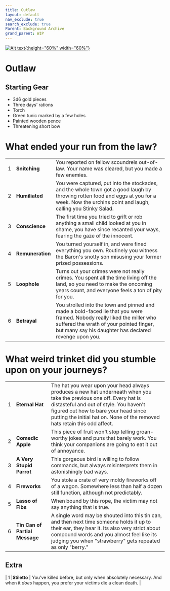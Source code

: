 ```yaml
---
title: Outlaw
layout: default
nav_exclude: true
search_exclude: true
Parent: Background Archive
grand_parent: WIP
---
```


[![Alt text](/img/backgrounds/outlaw.jpg "East of the Sun and West of the Moon, illustrated by Kay Nielsen"){:height="60%" width="60%"}](/img/backgrounds/outlaw.jpg)

# Outlaw

## Starting Gear

- 3d6 gold pieces
- Three days’ rations
- Torch
- Green tunic marked by a few holes
- Painted wooden pence
- Threatening short bow

# What ended your run from the law?

|      |                  |                                                              |
| ---- | ---------------- | ------------------------------------------------------------ |
| 1    | **Snitching**    | You reported on fellow scoundrels out-of-law. Your name was cleared, but you made a few enemies. |
| 2    | **Humiliated**   | You were captured, put into the stockades, and the whole town got a good laugh by throwing rotten food and eggs at you for a week. Now the urchins point and laugh, calling you Stinky Salad. |
| 3    | **Conscience**   | The first time you tried to grift or rob anything a small child looked at you in shame, you have since recanted your ways, fearing the gaze of the innocent. |
| 4    | **Remuneration** | You turned yourself in, and were fined everything you own. Routinely you witness the Baron's snotty son misusing your former prized possessions. |
| 5    | **Loophole**     | Turns out your crimes were not really crimes. You spent all the time living off the land, so you need to make the oncoming years count, and everyone feels a ton of pity for you. |
| 6    | **Betrayal**     | You strolled into the town and pinned and made a bold-faced lie that you were framed. Nobody really liked the miller who suffered the wrath of your pointed finger, but many say his daughter has declared revenge upon you. |

# What weird trinket did you stumble upon on your journeys?

|      |                                |                                                              |
| ---- | ------------------------------ | ------------------------------------------------------------ |
| 1    | **Eternal Hat**                | The hat you wear upon your head always produces a new hat underneath when you take the previous one off. Every hat is distasteful and out of style. You haven't figured out how to bare your head since putting the initial hat on. None of the removed hats retain this odd affect. |
| 2    | **Comedic Apple**              | This piece of fruit won't stop telling groan-worthy jokes and puns that barely work. You think your companions are going to eat it out of annoyance. |
| 3    | **A Very Stupid Parrot**       | This gorgeous bird is willing to follow commands, but always misinterprets them in astonishingly bad ways. |
| 4    | **Fireworks**                  | You stole a crate of very moldy fireworks off of a wagon. Somewhere less than half a dozen still function, although not predictably. |
| 5    | **Lasso of Fibs**              | When bound by this rope, the victim may not say anything that is true. |
| 6    | **Tin Can of Partial Message** | A single word may be shouted into this tin can, and then next time someone holds it up to their ear, they hear it. Its also very strict about compound words and you almost feel like its judging you when "strawberry" gets repeated as only "berry." |


## Extra
| 1    |**Stiletto** | You've killed before, but only when absolutely necessary. And when it *does* happen, you prefer your victims die a clean death.   |